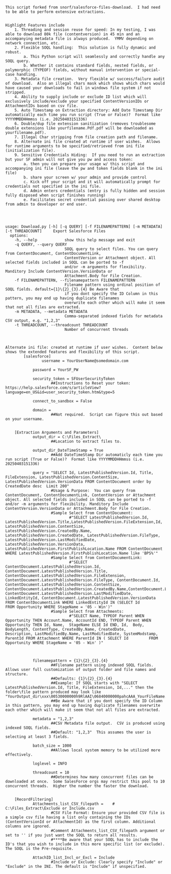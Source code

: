 	This script forked from snorf/salesforce-files-download.  I had need to be able to perform extensive extractions.  
	
	
	Highlight Features include
		1. Threading and session reuse for speed: In my testing, I was able to download 80k file (contentversion) in 45 min and an accompanying metadata file is always produced.  YMMV depending on network connection, etc.
		2. Flexible SOQL handling:  This solution is fully dynamic and robust. 
  			a. This Python script will seamlessly and correctly handle any SOQL query.
			b. Whether it contains standard fields, nested fields, or polymorphic (TYPEOF) fields, without manual intervention or special-case handling.
		3. Metadata file creation.  Very flexible w/ success/failure audit of download.  Also an illegal chars mask which shows which chars would have caused your downloads to fail in windows file system if not stripped.
		4. Ability to supply include or exclude ID list which will exclusively include/exclude your specified ContentVersionIDs or AttachmentIDs based on csv file.
		5. Auto Timestamp on Extraction directory: Add Date Timestamp Dir automatically each time you run script (True or False)?  Format like YYYYMMDDHHmmss (i.e. 20250403151336)
		6. Double/dup file extension sanitization (removes troublesome double extensions like yourfilename.Pdf.pdf will be downloaded as yourfilename.pdf).
		7. Illegal Char stripping from file creation path and filename.
		8. Alternate ini file created at runtime if user wishes.  Allows for runtime arguments to be specified/retrieved from ini file (initialization file).
		9. Sensitive Credentials Hiding:  If you need to run an extraction but your SF admin will not give you pw and access token:
			a. then you can prepare your usage w/ this script and accompanying ini file (leave the pw and token fields blank in the ini file)
			b. share your screen w/ your admin and provide control
			c. Kick off your script and it will automatically prompt for credentials not specified in the ini file.  
			d. Admin enters credentials (entry is fully hidden and session fully disposed when script finishes running)
			e. Facilitates secret credential passing over shared desktop from admin to developer or end user.

	  
	
	
	usage: Download.py [-h] [-q QUERY] [-f FILENAMEPATTERN] [-m METADATA] [-t THREADCOUNT]     Export Salesforce Files                                                                                                 
	  options:
	    -h, --help            show this help message and exit
	    -q QUERY, --query QUERY
	                          SOQL query to select files. You can query from ContentDocument, ContentDocumentLink,
	                          ContentVersion or Attachment object. All selected fields included in SOQL can be ported to -f
	                          and/or -m arguments for flexibility. Manditory Include ContentVersion.VersionData or
	                          Attachment.Body for File Creation.
	    -f FILENAMEPATTERN, --filenamepattern FILENAMEPATTERN
	                          Filename pattern using ordinal position of SOQL fields. default={1}\{2}_{3}.{4} Be Aware that
	                          if you dont specify the ID Column in this pattern, you may end up having duplicate filenames
	                          overwrite each other which will make it seem that not all files are extracted.
	    -m METADATA, --metadata METADATA
	                          Comma-separated indexed fields for metadata CSV output, e.g. "1,2,3"
	    -t THREADCOUNT, --threadcount THREADCOUNT
	                          Number of concurrent threads
	
	
	
	Alternate ini file: created at runtime if user wishes.  Content below shows the extended features and flexibility of this script.
	        [salesforce]
	                username = YourUserName@somedomain.com
        
                password = YourSF_PW
        
                security_token = SFUserSecurityToken        
                        ##Instructions to Reset your token: https://help.salesforce.com/s/articleView?language=en_US&id=user_security_token.htm&type=5
        
                connect_to_sandbox = False
        
                domain =                                    
                        ##Not required.  Script can figure this out based on your username.
        
        
        [Extraction Arguments and Parameters]
                output_dir = C:\Files_Extract\              
                        ##Location to extract files to.  
        
                output_dir_DateTimeStamp = True             
                        ##Add DateTimeStamp Dir automaticly each time you run script (True or False)?  Format like YYYYMMDDHHmmss (i.e. 20250403151336)
        
                query = "SELECT Id, LatestPublishedVersion.Id, Title, FileExtension, LatestPublishedVersion.ContentSize, LatestPublishedVersion.VersionData FROM ContentDocument order by CreatedDate desc  Limit 200"
                        #Usage & Purpose:  You can query from ContentDocument, ContentDocumentLink, ContentVersion or Attachment object. All selected fields included in SOQL can be ported to -f and/or -m arguments for flexibility. Manditory Include ContentVersion.VersionData or Attachment.Body for File Creation.
                        #Sample Select from ContentDocument:  
                                #"SELECT LatestPublishedVersion.Id, LatestPublishedVersion.Title,LatestPublishedVersion.FileExtension,Id, LatestPublishedVersion.ContentSize, LatestPublishedVersion.CreatedBy.Name, LatestPublishedVersion.CreatedDate, LatestPublishedVersion.FileType, LatestPublishedVersion.LastModifiedDate,          LatestPublishedVersion.VersionData, LatestPublishedVersion.FirstPublishLocation.Name FROM ContentDocument WHERE LatestPublishedVersion.FirstPublishLocation.Name like 'BPS%'"
                        #Sample Select from ContentDocumentLink: 
                                #"SELECT ContentDocument.LatestPublishedVersion.Id, ContentDocument.LatestPublishedVersion.Title, ContentDocument.LatestPublishedVersion.FileExtension,         ContentDocument.LatestPublishedVersion.FileType, ContentDocument.Id, ContentDocument.LatestPublishedVersion.ContentSize, ContentDocument.LatestPublishedVersion.CreatedBy.Name,ContentDocument.LatestPublishedVersion.CreatedDate, ContentDocument.LatestPublishedVersion.LastModifiedDate,         LinkedEntityId, ContentDocument.LatestPublishedVersion.VersionData FROM ContentDocumentLink WHERE LinkedEntityId IN (SELECT Id         FROM Opportunity WHERE StageName = '05 - Win')"
                        #Sample Select from Attachments: 
                                #"SELECT Name, TYPEOF Parent WHEN Opportunity THEN Account.Name, AccountId END, TYPEOF Parent WHEN Opportunity THEN Id, Name,  StageName ELSE Id END, Id,  Body, BodyLength, ContentType, CreatedBy.Name, CreatedDate,         Description, LastModifiedBy.Name, LastModifiedDate, SystemModstamp,         ParentId FROM Attachment WHERE ParentId IN ( SELECT Id         FROM Opportunity WHERE StageName = '05 - Win' )"
        
                
        
                filenamepattern = {1}\{2}_{3}.{4}
                        ##Filename pattern using indexed SOQL fields.  Allows user full customization of output folder and file names and structure.  
                        ##Defaults: {1}\{2}_{3}.{4} 
                        ##Example: If SOQL starts with "SELECT LatestPublishedVersion.Id, Title, FileExtension, Id,..." then the folder\file pattern produced may look like "YourOutput_dir\xxx\00530000000h9RlAAI\06840000000pahcAAA_YourFileName.Ext".
                        ##Be Aware that if you dont specify the ID Column in this pattern, you may end up having duplicate filenames overwrite each other which will make it seem that not all files are extracted.
        
                metadata = "1,2,3"
                        ##CSV Metadata file output.  CSV is produced using indexed SOQL fields.
                        ##Default: "1,2,3"  This assumes the user is selecting at least 3 fields.
        
                batch_size = 1000
                        ##Allows local system memory to be utilized more effectively.  
        
                loglevel = INFO
        
                threadcount = 10
                        ##Determines how many concurrent files can be downloaded at once.  Some SalesForce orgs may restrict this pool to 10 concurrent threads.  Higher the number the faster the download.
        
        
        [RecordFiltering]   
                Attachments_list_CSV_filepath =    # C:\Files_Extract\Exclude or Include.csv 
                        #CSV File Format: Ensure your provided CSV file is a simple csv file having a list only containing the IDs (ContentVersionId or AttachmentId) as the first column. Additional columns are ignored.
                        #Comment Attachments_list_CSV_filepath argument or set to '' if you just want the SOQL to return all results.
                        #****Be aware that your SOQL has to include the ID's that you wish to include in this more specific list (or exclude).  The SOQL is the Pre-requisite.
        
                AttachID_list_Incl_or_Excl = Include  
                        #Include or Exclude: Clearly specify "Include" or "Exclude" in the INI. The default is "Include" if unspecified.


